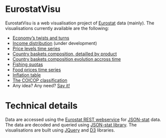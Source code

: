 EurostatVisu
======

EurostatVisu is a web visualisation project of [Eurostat](http://ec.europa.eu/eurostat/) data (mainly). The visualisations currently available are the following:

- [Economy’s twists and turns](http://jgaffuri.github.io/EurostatVisu/crisis_route.html)
- [Income distribution](http://jgaffuri.github.io/EurostatVisu/income_distr.html) (under development)
- [Price levels time series](http://jgaffuri.github.io/EurostatVisu/timeser.html)
- [Country baskets composition, detailled by product](http://jgaffuri.github.io/EurostatVisu/coicop_sunburst.html)
- [Country baskets composition evolution accross time](http://jgaffuri.github.io/EurostatVisu/coicop_time_stack.html)
- [Fishing quotas](http://jgaffuri.github.io/EurostatVisu/fq/quotas.html)
- [Food prices time series](http://jgaffuri.github.io/EurostatVisu/FPMT_timeser.html)
- [Inflation table](http://jgaffuri.github.io/EurostatVisu/table1.html)
- [The COICOP classification](http://jgaffuri.github.io/EurostatVisu/coicop_hierarchy.html)
- Any idea? Any need? [Say it!](https://github.com/jgaffuri/EurostatVisu/issues/new)

# Technical details

Data are accessed using the [Eurostat REST webservice](http://ec.europa.eu/eurostat/web/json-and-unicode-web-services/getting-started/rest-request) for [JSON-stat](https://json-stat.org/) data. The data are decoded and queried using [JSON-stat library](https://json-stat.com/). The visualisations are built using [JQuery](https://jquery.com/) and [D3](https://d3js.org/) libraries.
